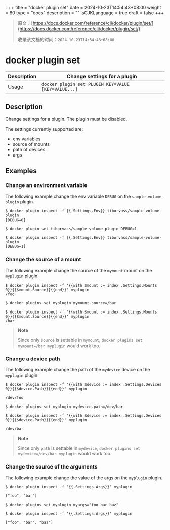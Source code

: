 +++
title = "docker plugin set"
date = 2024-10-23T14:54:43+08:00
weight = 80
type = "docs"
description = ""
isCJKLanguage = true
draft = false
+++

> 原文：[https://docs.docker.com/reference/cli/docker/plugin/set/](https://docs.docker.com/reference/cli/docker/plugin/set/)
>
> 收录该文档的时间：`2024-10-23T14:54:43+08:00`

# docker plugin set

| Description | Change settings for a plugin                        |
| :---------- | --------------------------------------------------- |
| Usage       | `docker plugin set PLUGIN KEY=VALUE [KEY=VALUE...]` |

## Description

Change settings for a plugin. The plugin must be disabled.

The settings currently supported are:

- env variables
- source of mounts
- path of devices
- args

## Examples

### Change an environment variable

The following example change the env variable `DEBUG` on the `sample-volume-plugin` plugin.



```console
$ docker plugin inspect -f {{.Settings.Env}} tiborvass/sample-volume-plugin
[DEBUG=0]

$ docker plugin set tiborvass/sample-volume-plugin DEBUG=1

$ docker plugin inspect -f {{.Settings.Env}} tiborvass/sample-volume-plugin
[DEBUG=1]
```

### Change the source of a mount

The following example change the source of the `mymount` mount on the `myplugin` plugin.



```console
$ docker plugin inspect -f '{{with $mount := index .Settings.Mounts 0}}{{$mount.Source}}{{end}}' myplugin
/foo

$ docker plugins set myplugin mymount.source=/bar

$ docker plugin inspect -f '{{with $mount := index .Settings.Mounts 0}}{{$mount.Source}}{{end}}' myplugin
/bar
```

> **Note**
>
> Since only `source` is settable in `mymount`, `docker plugins set mymount=/bar myplugin` would work too.

### Change a device path

The following example change the path of the `mydevice` device on the `myplugin` plugin.



```console
$ docker plugin inspect -f '{{with $device := index .Settings.Devices 0}}{{$device.Path}}{{end}}' myplugin

/dev/foo

$ docker plugins set myplugin mydevice.path=/dev/bar

$ docker plugin inspect -f '{{with $device := index .Settings.Devices 0}}{{$device.Path}}{{end}}' myplugin

/dev/bar
```

> **Note**
>
> Since only `path` is settable in `mydevice`, `docker plugins set mydevice=/dev/bar myplugin` would work too.

### Change the source of the arguments

The following example change the value of the args on the `myplugin` plugin.



```console
$ docker plugin inspect -f '{{.Settings.Args}}' myplugin

["foo", "bar"]

$ docker plugins set myplugin myargs="foo bar baz"

$ docker plugin inspect -f '{{.Settings.Args}}' myplugin

["foo", "bar", "baz"]
```
